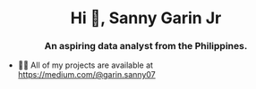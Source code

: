 <h1 align="center">Hi 👋, Sanny Garin Jr</h1>
<h3 align="center">An aspiring data analyst from the Philippines.</h3>

- 👨‍💻 All of my projects are available at https://medium.com/@garin.sanny07
